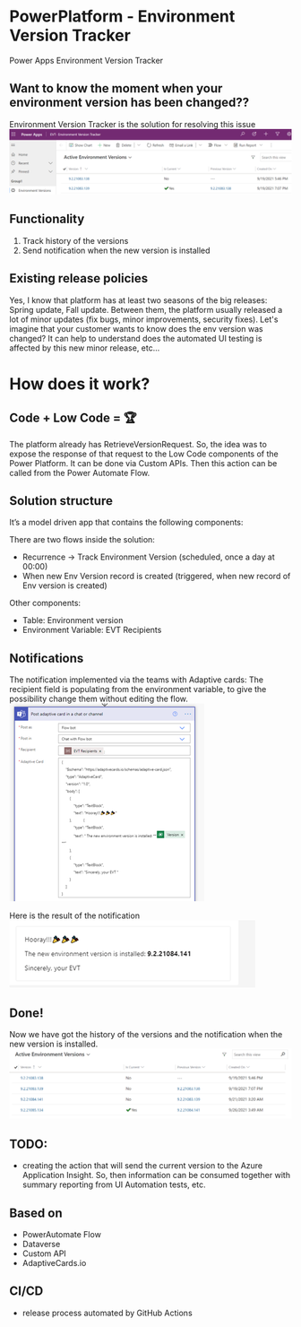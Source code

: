 # PowerPlatform - Environment Version Tracker
 Power Apps Environment Version Tracker

## Want to know the moment when your environment version has been changed??
Environment Version Tracker is the solution for resolving this issue
![Screenshot](imgs/evt_main_app.png)

## Functionality
1. Track history of the versions
2. Send notification when the new version is installed


## Existing release policies
Yes, I know that platform has at least two seasons of the big releases: Spring update, Fall update. Between them, the platform usually released a lot of minor updates (fix bugs, minor improvements, security fixes). Let's imagine that your customer wants to know does the env version was changed? It can help to understand does the automated UI testing is affected by this new minor release, etc...

# How does it work?
## Code + Low Code = 🏆
The platform already has RetrieveVersionRequest. So, the idea was to expose the response of that request to the Low Code components of the Power Platform. It can be done via Custom APIs. Then this action can be called from the Power Automate Flow.
## Solution structure
It’s a model driven app that contains the following components:

There are two flows inside the solution:
  -	Recurrence -> Track Environment Version (scheduled, once a day at 00:00)
  -	When new Env Version record is created (triggered, when new record of Env version is created)

Other components:
- Table: Environment version
- Environment Variable:  EVT Recipients

## Notifications
The notification implemented via the teams with Adaptive cards:
The recipient field is populating from the environment variable, to give the possibility change them without editing the flow.
![Screenshot](imgs/notif_flow_step.png)

Here is the result of the notification
![Screenshot](imgs/notif_example.png)

## Done! 
Now we have got the history of the versions and the notification when the new version is installed.
![Screenshot](imgs/history_of_the_versions.png)

## TODO: 
- creating the action that will send the current version to the Azure Application Insight. So, then information can be consumed together with summary reporting from UI Automation tests, etc.

## Based on
- PowerAutomate Flow
- Dataverse
- Custom API
- AdaptiveCards.io

## CI/CD
- release process automated by GitHub Actions 
